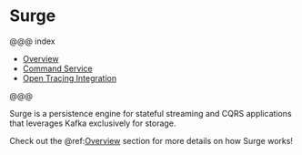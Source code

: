 # Surge

@@@ index

* [Overview](overview.md)
* [Command Service](command-usage.md)
* [Open Tracing Integration](tracing-usage.md)

@@@

Surge is a persistence engine for stateful streaming and CQRS applications that leverages Kafka exclusively for storage.

Check out the @ref:[Overview](overview.md) section for more details on how Surge works!
